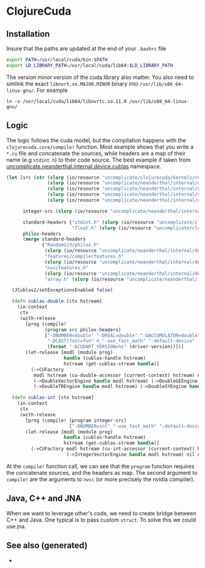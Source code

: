 # ClojureCuda

## Installation

Insure that the paths are updated at the end of your `.bashrc` file

``` bash
export PATH=/usr/local/cuda/bin:$PATH
export LD_LIBRARY_PATH=/usr/local/cuda/lib64:$LD_LIBRARY_PATH
```

The version minor version of the cuda library also matter. You also need
to simlink the exact `libnvrt.so.MAJOR.MINOR` binary into
`/usr/lib/x86_64-linux-gnu/`. For example

``` shell
ln -s /usr/local/cuda/lib64/libnvrtc.so.11.0 /usr/lib/x86_64-linux-gnu/
```

## Logic

The logic follows the cuda model, but the compilation happens with the
`clojurecuda.core/compile!` function. Most example shows that you write
a `*.cu` file and concatenate the sources, while headers are a map of
their name (e.g `stdint.h`) to their code source. The best example if
taken from
[uncomplicate.neanderthal.internal.device.cublas](https://github.com/uncomplicate/neanderthal/blob/master/src/clojure/uncomplicate/neanderthal/internal/device/cublas.clj)
namespace.

``` clojure
(let [src (str (slurp (io/resource "uncomplicate/clojurecuda/kernels/reduction.cu"))
               (slurp (io/resource "uncomplicate/neanderthal/internal/device/cuda/number.cu"))
               (slurp (io/resource "uncomplicate/neanderthal/internal/device/cuda/blas-plus.cu"))
               (slurp (io/resource "uncomplicate/neanderthal/internal/device/cuda/vect-math.cu"))
               (slurp (io/resource "uncomplicate/neanderthal/internal/device/cuda/random.cu")))

      integer-src (slurp (io/resource "uncomplicate/neanderthal/internal/device/cuda/number.cu"))

      standard-headers {"stdint.h" (slurp (io/resource "uncomplicate/clojurecuda/include/jitify/stdint.h"))
                        "float.h" (slurp (io/resource "uncomplicate/clojurecuda/include/jitify/float.h"))}
      philox-headers
      (merge standard-headers
             {"Random123/philox.h"
              (slurp (io/resource "uncomplicate/neanderthal/internal/device/include/Random123/philox.h"))
              "features/compilerfeatures.h"
              (slurp (io/resource "uncomplicate/neanderthal/internal/device/include/Random123/features/compilerfeatures.h"))
              "nvccfeatures.h"
              (slurp (io/resource "uncomplicate/neanderthal/internal/device/include/Random123/features/nvccfeatures.h"))
              "array.h" (slurp (io/resource "uncomplicate/neanderthal/internal/device/include/Random123/array.h"))})]

  (JCublas2/setExceptionsEnabled false)

  (defn cublas-double [ctx hstream]
    (in-context
     ctx
     (with-release
       [prog (compile!
              (program src philox-headers)
              ["-DNUMBER=double" "-DREAL=double" "-DACCUMULATOR=double"
               "-DCAST(fun)=fun" #_"-use_fast_math" "-default-device"
               (format "-DCUDART_VERSION=%s" (driver-version))])]
       (let-release [modl (module prog)
                     handle (cublas-handle hstream)
                     hstream (get-cublas-stream handle)]
         (->CUFactory
          modl hstream (cu-double-accessor (current-context) hstream) native-double
          (->DoubleVectorEngine handle modl hstream) (->DoubleGEEngine handle modl hstream)
          (->DoubleTREngine handle modl hstream) (->DoubleSYEngine handle modl hstream))))))

  (defn cublas-int [ctx hstream]
    (in-context
     ctx
     (with-release
       [prog (compile! (program integer-src)
                       ["-DNUMBER=int" "-use_fast_math" "-default-device"])]
       (let-release [modl (module prog)
                     handle (cublas-handle hstream)
                     hstream (get-cublas-stream handle)]
         (->CUFactory modl hstream (cu-int-accessor (current-context) hstream) native-int
                      (->IntegerVectorEngine handle modl hstream) nil nil nil))))))
```

At the `compile!` function call, we can see that the `program` function
requires the concatenate sources, and the headers as map. The second
argument to `compile!` are the arguments to `nvcc` (or more precisely
the nvidia compiler).

## Java, C++ and JNA

When we want to leverage other's code, we need to create bridge between
C++ and Java. One typical is to pass custom `struct`. To solve this we
could use jna.

## See also (generated)

  -
